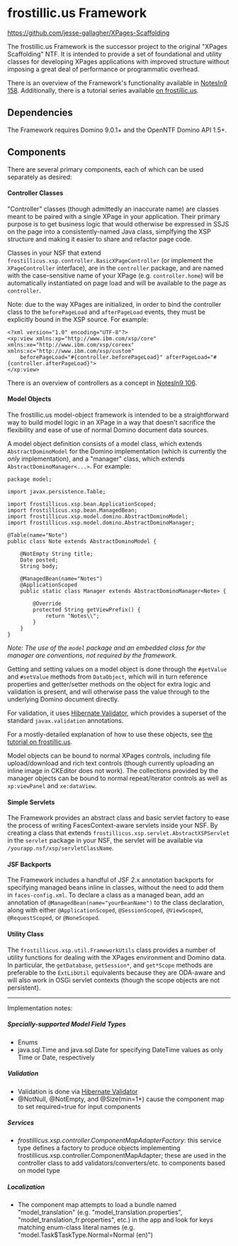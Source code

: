 frostillic.us Framework
=======================

https://github.com/jesse-gallagher/XPages-Scaffolding

The frostillic.us Framework is the successor project to the original "XPages Scaffolding" NTF. It is intended to provide a set of foundational and utility classes for developing XPages applications with improved structure without imposing a great deal of performance or programmatic overhead.

There is an overview of the Framework's functionality available in [NotesIn9 158](http://www.notesin9.com/2014/10/10/notesin9-158-intro-to-the-frostillicus-framework/). Additionally, there is a tutorial series available [on frostillic.us](https://frostillic.us/f.nsf/posts/building-an-app-with-the-frostillic.us-framework--part-1).

Dependencies
------------

The Framework requires Domino 9.0.1+ and the OpenNTF Domino API 1.5+.

Components
----------

There are several primary components, each of which can be used separately as desired:

#### Controller Classes

"Controller" classes (though admittedly an inaccurate name) are classes meant to be paired with a single XPage in your application. Their primary purpose is to get business logic that would otherwise be expressed in SSJS on the page into a consistently-named Java class, simplfying the XSP structure and making it easier to share and refactor page code.

Classes in your NSF that extend `frostillicus.xsp.controller.BasicXPageController` (or implement the `XPageController` interface), are in the `controller` package, and are named with the case-sensitive name of your XPage (e.g. `controller.home`) will be automatically instantiated on page load and will be available to the page as `controller`.

Note: due to the way XPages are initialized, in order to bind the controller class to the `beforePageLoad` and `afterPageLoad` events, they must be explicitly bound in the XSP source. For example:

	<?xml version="1.0" encoding="UTF-8"?>
    <xp:view xmlns:xp="http://www.ibm.com/xsp/core" xmlns:xe="http://www.ibm.com/xsp/coreex" xmlns:xc="http://www.ibm.com/xsp/custom"
        beforePageLoad="#{controller.beforePageLoad}" afterPageLoad="#{controller.afterPageLoad}">
	</xp:view>

There is an overview of controllers as a concept in [NotesIn9 106](http://www.notesin9.com/2013/04/08/notesin9-106-intro-to-java-controller-classes/).

#### Model Objects

The frostillic.us model-object framework is intended to be a straightforward way to build model logic in an XPage in a way that doesn't sacrifice the flexibility and ease of use of normal Domino document data sources.

A model object definition consists of a model class, which extends `AbstractDominoModel` for the Domino implementation (which is currently the *only* implementation), and a "manager" class, which extends `AbstractDominoManager<...>`. For example:

    package model;

    import javax.persistence.Table;

    import frostillicus.xsp.bean.ApplicationScoped;
    import frostillicus.xsp.bean.ManagedBean;
    import frostillicus.xsp.model.domino.AbstractDominoModel;
    import frostillicus.xsp.model.domino.AbstractDominoManager;

    @Table(name="Note")
    public class Note extends AbstractDominoModel {

		@NotEmpty String title;
        Date posted;
        String body;

        @ManagedBean(name="Notes")
        @ApplicationScoped
        public static class Manager extends AbstractDominoManager<Note> {

            @Override
            protected String getViewPrefix() {
                return "Notes\\";
            }
        }
    }

*Note: The use of the `model` package and an embedded class for the manager are conventions, not required by the framework.*

Getting and setting values on a model object is done through the `#getValue` and `#setValue` methods from `DataObject`, which will in turn reference properties and getter/setter methods on the object for extra logic and validation is present, and will otherwise pass the value through to the underlying Domino document directly.

For validation, it uses [Hibernate Validator](http://hibernate.org/validator/), which provides a superset of the standard `javax.validation` annotations.

For a mostly-detailed explanation of how to use these objects, see [the tutorial on frostillic.us](https://frostillic.us/f.nsf/posts/building-an-app-with-the-frostillic.us-framework--part-1).

Model objects can be bound to normal XPages controls, including file upload/download and rich text controls (though currently uploading an inline image in CKEditor does not work). The collections provided by the manager objects can be bound to normal repeat/iterator controls as well as `xp:viewPanel` and `xe:dataView`.

#### Simple Servlets

The Framework provides an abstract class and basic servlet factory to ease the process of writing FacesContext-aware servlets inside your NSF. By creating a class that extends `frostillicus.xsp.servlet.AbstractXSPServlet` in the `servlet` package in your NSF, the servlet will be available via `/yourapp.nsf/xsp/servletClassName`.

#### JSF Backports

The Framework includes a handful of JSF 2.x annotation backports for specifying managed beans inline in classes, without the need to add them in `faces-config.xml`. To declare a class as a managed bean, add an annotation of `@ManagedBean(name="yourBeanName")` to the class declaration, along with either `@ApplicationScoped`, `@SessionScoped`, `@ViewScoped`, `@RequestScoped`, or `@NoneScoped`.

#### Utility Class

The `frostillicus.xsp.util.FrameworkUtils` class provides a number of utility functions for dealing with the XPages environment and Domino data. In particular, the `getDatabase`, `getSession*`, and `get*Scope` methods are preferable to the `ExtLibUtil` equivalents because they are ODA-aware and will also work in OSGi servlet contexts (though the scope objects are not persistent).

<hr />

Implementation notes:

<h5>Specially-supported Model Field Types</h5>

- Enums
- java.sql.Time and java.sql.Date for specifying DateTime values as only Time or Date, respectively

<h5>Validation</h5>

- Validation is done via [Hibernate Validator](http://hibernate.org/validator/)
- @NotNull, @NotEmpty, and @Size(min=1+) cause the component map to set required=true for input components

<h5>Services</h5>

- *frostillicus.xsp.controller.ComponentMapAdapterFactory*: this service type defines a factory to produce objects implementing frostillicus.xsp.controller.ComponentMapAdapter; these are used in the controller class to add validators/converters/etc. to components based on model type

<h5>Localization</h5>

- The component map attempts to load a bundle named "model_translation" (e.g. "model_translation.properties", "model_translation_fr.properties", etc.) in the app and look
	for keys matching enum-class literal names (e.g. "model.Task$TaskType.Normal=Normal (en)")